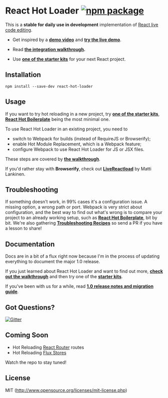 # React Hot Loader [![npm package](https://img.shields.io/npm/v/react-hot-loader.svg?style=flat-square)](https://www.npmjs.org/package/react-hot-loader)

This is a **stable for daily use in development** implementation of [React live code editing](http://www.youtube.com/watch?v=pw4fKkyPPg8).

* Get inspired by a **[demo video](https://vimeo.com/100010922)** and **[try the live demo](http://gaearon.github.io/react-hot-loader/)**.

* Read **[the integration walkthrough](http://gaearon.github.io/react-hot-loader/getstarted/).**

* Use **[one of the starter kits](https://github.com/gaearon/react-hot-loader/tree/master/docs#starter-kits)** for your next React project.

## Installation

`npm install --save-dev react-hot-loader`

## Usage

If you want to try hot reloading in a new project, try **[one of the starter kits](https://github.com/gaearon/react-hot-loader/tree/master/docs#starter-kits)**, **[React Hot Boilerplate](https://github.com/gaearon/react-hot-boilerplate)** being the most minimal one.

To use React Hot Loader in an existing project, you need to

* switch to Webpack for builds (instead of RequireJS or Browserify);
* enable Hot Module Replacement, which is a Webpack feature;
* configure Webpack to use React Hot Loader for JS or JSX files.

These steps are covered by **[the walkthrough](http://gaearon.github.io/react-hot-loader/getstarted/)**.

If you'd rather stay with **Browserify**, check out **[LiveReactload](https://github.com/milankinen/livereactload)** by Matti Lankinen.

## Troubleshooting

If something doesn't work, in 99% cases it's a configuration issue. A missing option, a wrong path or port. Webpack is very strict about configuration, and the best way to find out what's wrong is to compare your project to an already working setup, such as **[React Hot Boilerplate](https://github.com/gaearon/react-hot-boilerplate)**, bit by bit. We're also gathering **[Troubleshooting Recipes](https://github.com/gaearon/react-hot-loader/blob/master/docs/Troubleshooting.md)** so send a PR if you have a lesson to share!

## Documentation

Docs are in a bit of a flux right now because I'm in the process of updating everything to document the major 1.0 release.

If you just learned about React Hot Loader and want to find out more, **[check out the walkthrough](http://gaearon.github.io/react-hot-loader/getstarted/)** and then try one of the **[starter kits](https://github.com/gaearon/react-hot-loader/tree/master/docs#starter-kits)**.

If you've been with us for a while, read **[1.0 release notes and migration guide](https://github.com/gaearon/react-hot-loader/blob/master/docs/README.md#migrating-to-10)**.

## Got Questions?

[![Gitter](https://badges.gitter.im/Join%20Chat.svg)](https://gitter.im/gaearon/react-hot-loader?utm_source=badge&utm_medium=badge&utm_campaign=pr-badge&utm_content=badge)

## Coming Soon

* Hot Reloading [React Router](https://github.com/rackt/react-router) routes
* Hot Reloading [Flux Stores](https://github.com/gaearon/flux-hot-loader)

Watch the repo to stay tuned!

## License

MIT (http://www.opensource.org/licenses/mit-license.php)
